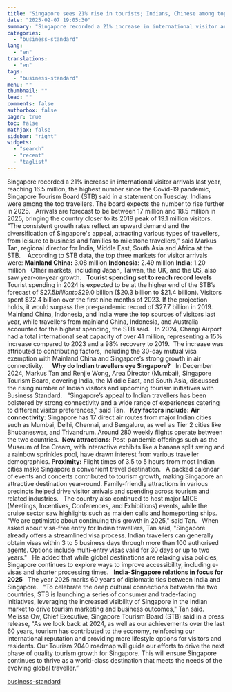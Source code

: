 ```yaml
---
title: "Singapore sees 21% rise in tourists; Indians, Chinese among top visitors"
date: "2025-02-07 19:05:30"
summary: "Singapore recorded a 21% increase in international visitor arrivals last year, reaching 16.5 million, the highest number since the Covid-19 pandemic, Singapore Tourism Board (STB) said in a statement on Tuesday. Indians were among the top travellers. The board expects the number to rise further in 2025. Arrivals are forecast..."
categories:
  - "business-standard"
lang:
  - "en"
translations:
  - "en"
tags:
  - "business-standard"
menu: ""
thumbnail: ""
lead: ""
comments: false
authorbox: false
pager: true
toc: false
mathjax: false
sidebar: "right"
widgets:
  - "search"
  - "recent"
  - "taglist"
---
```


Singapore recorded a 21% increase in international visitor arrivals last year, reaching 16.5 million, the highest number since the Covid-19 pandemic, Singapore Tourism Board (STB) said in a statement on Tuesday. Indians were among the top travellers. The board expects the number to rise further in 2025.
 
Arrivals are forecast to be between 17 million and 18.5 million in 2025, bringing the country closer to its 2019 peak of 19.1 million visitors.
 
"The consistent growth rates reflect an upward demand and the diversification of Singapore's appeal, attracting various types of travellers, from leisure to business and families to milestone travellers," said Markus Tan, regional director for India, Middle East, South Asia and Africa at the STB. 
 
According to STB data, the top three markets for visitor arrivals were:
**Mainland China:** 3.08 million
**Indonesia**: 2.49 million
**India**: 1.20 million
 
Other markets, including Japan, Taiwan, the UK, and the US, also saw year-on-year growth.
 
**Tourist spending set to reach record levels**
 
Tourist spending in 2024 is expected to be at the higher end of the STB’s forecast of S$27.5 billion to S$29.0 billion ($20.3 billion to $21.4 billion). Visitors spent $22.4 billion over the first nine months of 2023. If the projection holds, it would surpass the pre-pandemic record of $27.7 billion in 2019.
 
Mainland China, Indonesia, and India were the top sources of visitors last year, while travellers from mainland China, Indonesia, and Australia accounted for the highest spending, the STB said.
 
In 2024, Changi Airport had a total international seat capacity of over 41 million, representing a 15% increase compared to 2023 and a 98% recovery to 2019. 
The increase was attributed to contributing factors, including the 30-day mutual visa exemption with Mainland China and Singapore’s strong growth in air connectivity.
 
 
**Why do Indian travellers eye Singapore?**
 
In December 2024, Markus Tan and Renjie Wong, Area Director (Mumbai), Singapore Tourism Board, covering India, the Middle East, and South Asia, discussed the rising number of Indian visitors and upcoming tourism initiatives with Business Standard.
 
"Singapore’s appeal to Indian travellers has been bolstered by strong connectivity and a wide range of experiences catering to different visitor preferences," said Tan.
 
**Key factors include:**
**Air connectivity**: Singapore has 17 direct air routes from major Indian cities such as Mumbai, Delhi, Chennai, and Bengaluru, as well as Tier 2 cities like Bhubaneswar, and Trivandrum. Around 280 weekly flights operate between the two countries. 
**New attractions:** Post-pandemic offerings such as the Museum of Ice Cream, with interactive exhibits like a banana split swing and a rainbow sprinkles pool, have drawn interest from various traveller demographics.
**Proximity:** Flight times of 3.5 to 5 hours from most Indian cities make Singapore a convenient travel destination.
 
A packed calendar of events and concerts contributed to tourism growth, making Singapore an attractive destination year-round. Family-friendly attractions in various precincts helped drive visitor arrivals and spending across tourism and related industries.
 
The country also continued to host major MICE (Meetings, Incentives, Conferences, and Exhibitions) events, while the cruise sector saw highlights such as maiden calls and homeporting ships.
 
"We are optimistic about continuing this growth in 2025," said Tan.
 
When asked about visa-free entry for Indian travellers, Tan said, "Singapore already offers a streamlined visa process. Indian travellers can generally obtain visas within 3 to 5 business days through more than 100 authorised agents. Options include multi-entry visas valid for 30 days or up to two years."
 
He added that while global destinations are relaxing visa policies, Singapore continues to explore ways to improve accessibility, including e-visas and shorter processing times.
 
**India-Singapore relations in focus for 2025**
 
The year 2025 marks 60 years of diplomatic ties between India and Singapore.
 
"To celebrate the deep cultural connections between the two countries, STB is launching a series of consumer and trade-facing initiatives, leveraging the increased visibility of Singapore in the Indian market to drive tourism marketing and business outcomes," Tan said.
 
Melissa Ow, Chief Executive, Singapore Tourism Board (STB) said in a press release, "As we look back at 2024, as well as our achievements over the last 60 years, tourism has contributed to the economy, reinforcing our international reputation and providing more lifestyle options for visitors and residents. Our Tourism 2040 roadmap will guide our efforts to drive the next phase of quality tourism growth for Singapore. This will ensure Singapore continues to thrive as a world-class destination that meets the needs of the evolving global traveller.”

[business-standard](https://www.business-standard.com/finance/personal-finance/singapore-sees-21-rise-in-tourists-indians-chinese-among-top-visitors-125020500895_1.html)
